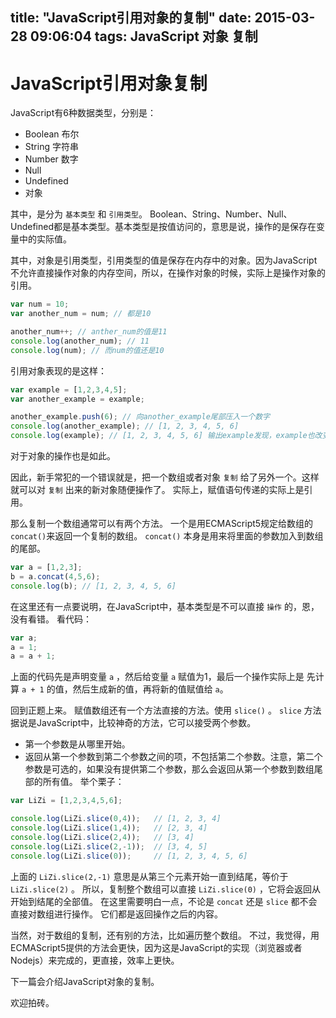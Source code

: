 title: "JavaScript引用对象的复制"
date: 2015-03-28 09:06:04
tags: JavaScript 对象 复制
---

# JavaScript引用对象复制

JavaScript有6种数据类型，分别是：
* Boolean 布尔
* String 字符串
* Number 数字
* Null
* Undefined
* 对象

其中，是分为 `基本类型` 和 `引用类型`。
Boolean、String、Number、Null、Undefined都是基本类型。基本类型是按值访问的，意思是说，操作的是保存在变量中的实际值。
<!--more-->
其中，对象是引用类型，引用类型的值是保存在内存中的对象。因为JavaScript不允许直接操作对象的内存空间，所以，在操作对象的时候，实际上是操作对象的引用。

```js
var num = 10;
var another_num = num; // 都是10

another_num++; // anther_num的值是11
console.log(another_num); // 11
console.log(num); // 而num的值还是10
```
引用对象表现的是这样：
```js
var example = [1,2,3,4,5];
var another_example = example;

another_example.push(6); // 向another_example尾部压入一个数字
console.log(another_example); // [1, 2, 3, 4, 5, 6]
console.log(example); // [1, 2, 3, 4, 5, 6] 输出example发现，example也改变了。
```
对于对象的操作也是如此。

因此，新手常犯的一个错误就是，把一个数组或者对象 `复制` 给了另外一个。这样就可以对 `复制` 出来的新对象随便操作了。
实际上，赋值语句传递的实际上是引用。

那么复制一个数组通常可以有两个方法。
一个是用ECMAScript5规定给数组的 `concat()`来返回一个复制的数组。
`concat()` 本身是用来将里面的参数加入到数组的尾部。

```js
var a = [1,2,3];
b = a.concat(4,5,6);
console.log(b); // [1, 2, 3, 4, 5, 6]
```

在这里还有一点要说明，在JavaScript中，基本类型是不可以直接 `操作` 的，恩，没有看错。
看代码：
```js
var a;
a = 1;
a = a + 1;
```
上面的代码先是声明变量 `a` ，然后给变量 `a` 赋值为1，最后一个操作实际上是 先计算 `a + 1` 的值，然后生成新的值，再将新的值赋值给 `a`。

回到正题上来。
赋值数组还有一个方法直接的方法。使用 `slice()` 。
`slice` 方法据说是JavaScript中，比较神奇的方法，它可以接受两个参数。
* 第一个参数是从哪里开始。
* 返回从第一个参数到第二个参数之间的项，不包括第二个参数。注意，第二个参数是可选的，如果没有提供第二个参数，那么会返回从第一个参数到数组尾部的所有值。
举个栗子：
```js
var LiZi = [1,2,3,4,5,6];

console.log(LiZi.slice(0,4));   // [1, 2, 3, 4]
console.log(LiZi.slice(1,4));   // [2, 3, 4]
console.log(LiZi.slice(2,4));   // [3, 4]
console.log(LiZi.slice(2,-1));  // [3, 4, 5]
console.log(LiZi.slice(0));     // [1, 2, 3, 4, 5, 6]
```
上面的 `LiZi.slice(2,-1)` 意思是从第三个元素开始一直到结尾，等价于 `LiZi.slice(2)` 。
所以，复制整个数组可以直接 `LiZi.slice(0)` ，它将会返回从开始到结尾的全部值。
在这里需要明白一点，不论是 `concat` 还是 `slice` 都不会直接对数组进行操作。
它们都是返回操作之后的内容。

当然，对于数组的复制，还有别的方法，比如遍历整个数组。
不过，我觉得，用ECMAScript5提供的方法会更快，因为这是JavaScript的实现（浏览器或者Nodejs）来完成的，更直接，效率上更快。

下一篇会介绍JavaScript对象的复制。

欢迎拍砖。
